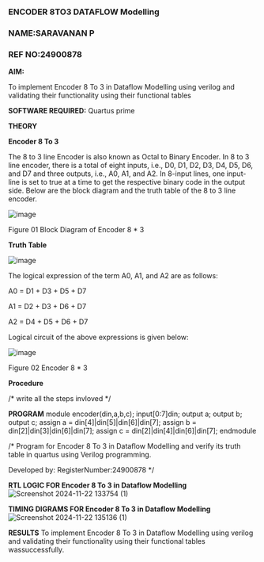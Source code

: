 ### ENCODER 8TO3 DATAFLOW Modelling
### NAME:SARAVANAN P
### REF NO:24900878

**AIM:**

To implement  Encoder 8 To 3 in Dataflow Modelling using verilog and validating their functionality using their functional tables

**SOFTWARE REQUIRED:** Quartus prime

**THEORY**

**Encoder 8 To 3**

The 8 to 3 line Encoder is also known as Octal to Binary Encoder. In 8 to 3 line encoder, there is a total of eight inputs, i.e., D0, D1, D2, D3, D4, D5, D6, and D7 and three outputs, i.e., A0, A1, and A2. In 8-input lines, one input-line is set to true at a time to get the respective binary code in the output side. Below are the block diagram and the truth table of the 8 to 3 line encoder.

![image](https://github.com/naavaneetha/ENCODER8TO3DATAFLOW/assets/154305477/0bc242c1-eb9e-4c47-afe5-30428470efc3)

Figure 01  Block Diagram of Encoder 8 * 3

**Truth Table**

![image](https://github.com/naavaneetha/ENCODER8TO3DATAFLOW/assets/154305477/35496b14-ae6e-4cd1-9abd-d6736b576575)

The logical expression of the term A0, A1, and A2 are as follows:

A0 = D1 + D3 + D5 + D7

A1 = D2 + D3 + D6 + D7

A2 = D4 + D5 + D6 + D7

Logical circuit of the above expressions is given below:

![image](https://github.com/naavaneetha/ENCODER8TO3DATAFLOW/assets/154305477/95acaee6-c873-4c75-89eb-ef09fb158053)

Figure 02  Encoder 8 * 3

**Procedure**

/* write all the steps invloved */

**PROGRAM**
module encoder(din,a,b,c);
input[0:7]din;
output a;
output b;
output c;
assign a = din[4]|din[5]|din[6]|din[7];
assign b = din[2]|din[3]|din[6]|din[7];
assign c = din[2]|din[4]|din[6]|din[7];
endmodule

/* Program for Encoder 8 To 3 in Dataflow Modelling and verify its truth table in quartus using Verilog programming. 

Developed by: RegisterNumber:24900878
*/

**RTL LOGIC FOR Encoder 8 To 3 in Dataflow Modelling**
![Screenshot 2024-11-22 133754 (1)](https://github.com/user-attachments/assets/a2145b12-f4ae-4f99-8076-dccb7b4b2521)

**TIMING DIGRAMS FOR Encoder 8 To 3 in Dataflow Modelling**
![Screenshot 2024-11-22 135136 (1)](https://github.com/user-attachments/assets/2f2fda62-afcd-409c-a6b8-67d997433bc4)

**RESULTS**
To implement  Encoder 8 To 3 in Dataflow Modelling using verilog and validating their functionality using their functional tables wassuccessfully.




